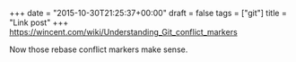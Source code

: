 +++
date = "2015-10-30T21:25:37+00:00"
draft = false
tags = ["git"]
title = "Link post"
+++
https://wincent.com/wiki/Understanding_Git_conflict_markers

Now those rebase conflict markers make sense.
